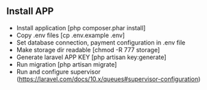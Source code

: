 ## Install APP

- Install application [php composer.phar install]
- Copy .env files [cp .env.example .env]
- Set database connection, payment configuration in .env file
- Make storage dir readable [chmod -R 777 storage]
- Generate laravel APP KEY [php artisan key:generate]
- Run migration [php artisan migrate]
- Run and configure supervisor (https://laravel.com/docs/10.x/queues#supervisor-configuration)
